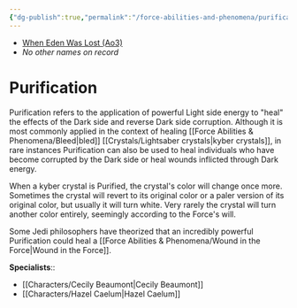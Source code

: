 ```yaml
---
{"dg-publish":true,"permalink":"/force-abilities-and-phenomena/purification/","tags":["light","forcepower"],"noteIcon":"saber1"}
---
```


- [When Eden Was Lost (Ao3)](https://archiveofourown.org/works/19334440/chapters/45992584)
- *No other names on record*
# Purification
Purification refers to the application of powerful Light side energy to "heal" the effects of the Dark side and reverse Dark side corruption. Although it is most commonly applied in the context of healing [[Force Abilities & Phenomena/Bleed\|bled]] [[Crystals/Lightsaber crystals\|kyber crystals]], in rare instances Purification can also be used to heal individuals who have become corrupted by the Dark side or heal wounds inflicted through Dark energy. 

When a kyber crystal is Purified, the crystal's color will change once more. Sometimes the crystal will revert to its original color or a paler version of its original color, but usually it will turn white. Very rarely the crystal will turn another color entirely, seemingly according to the Force's will. 

Some Jedi philosophers have theorized that an incredibly powerful Purification could heal a [[Force Abilities & Phenomena/Wound in the Force\|Wound in the Force]]. 

**Specialists**::
- [[Characters/Cecily Beaumont\|Cecily Beaumont]]
- [[Characters/Hazel Caelum\|Hazel Caelum]]